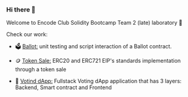 ### Hi there 👋

Welcome to Encode Club Solidity Bootcamp Team 2 (late) laboratory 🧪

Check our work:

- 🗳️ [Ballot:](https://github.com/EncodeTeam2/weeek2Project) unit testing and script interaction of a Ballot contract.

- 🪙 [Token Sale:](https://github.com/EncodeTeam2/week3Project) ERC20 and ERC721 EIP's standards implementation through a token sale

- 📱 [Votind dApp:](https://github.com/EncodeTeam2/week4project) Fullstack Voting dApp application that has 3 layers: Backend, Smart contract and Frontend
